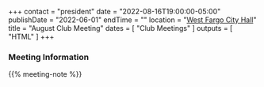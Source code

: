 +++
contact = "president"
date = "2022-08-16T19:00:00-05:00"
publishDate = "2022-06-01"
endTime = ""
location = "[West Fargo City Hall](/places/west-fargo-city-hall/)"
title = "August Club Meeting"
dates = [ "Club Meetings" ]
outputs = [ "HTML" ]
+++
<!--
### Remote Access to Meeting

Those unable to attend this meeting *in-person* are invited to
[participate via Zoom]().
-->

### Meeting Information

{{% meeting-note %}}


